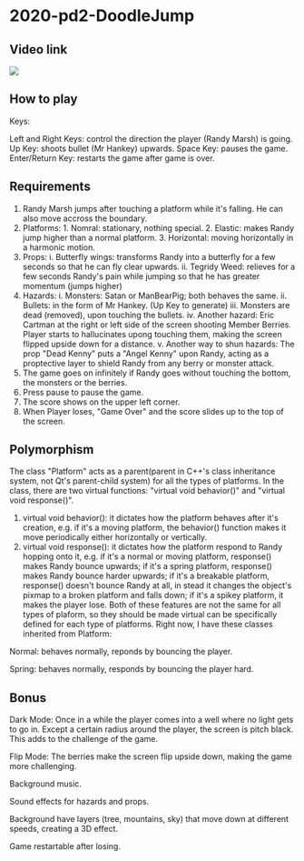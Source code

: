 # 2020-pd2-DoodleJump

## Video link

[![](https://i.imgur.com/9MTT4BU.gif)](https://www.youtube.com/watch?v=MqVeyzc9SXQ)

## How to play

Keys:

Left and Right Keys: control the direction the player (Randy Marsh) is going.
Up Key: shoots bullet (Mr Hankey) upwards.
Space Key: pauses the game.
Enter/Return Key: restarts the game after game is over.

## Requirements

1. Randy Marsh jumps after touching a platform while it's falling. He can also move accross the boundary.
2. Platforms: 1. Nomral: stationary, nothing special. 2. Elastic: makes Randy jump higher than a normal platform. 3. Horizontal: moving horizontally in a harmonic motion.
3. Props: 
    i. Butterfly wings: transforms Randy into a butterfly for a few seconds so that he can fly clear upwards. 
    ii. Tegridy Weed: relieves for a few seconds Randy's pain while jumping so that he has greater momentum (jumps higher)
4. Hazards: 
    i. Monsters: Satan or ManBearPig; both behaves the same. 
    ii. Bullets: in the form of Mr Hankey. (Up Key to generate) 
    iii. Monsters are dead (removed), upon touching the bullets. 
    iv. Another hazard: Eric Cartman at the right or left side of the screen shooting Member Berries. Player starts to hallucinates upong touching them, making the screen flipped upside down for a distance.
    v. Another way to shun hazards: The prop "Dead Kenny" puts a "Angel Kenny" upon Randy, acting as a proptective layer to shield Randy from any berry or monster attack.
5. The game goes on infinitely if Randy goes without touching the bottom, the monsters or the berries.
6. Press pause to pause the game.
7. The score shows on the upper left corner.
8. When Player loses, "Game Over" and the score slides up to the top of the screen.

## Polymorphism

The class "Platform" acts as a parent(parent in C++'s class inheritance system, not Qt's parent-child system) for all the types of platforms. In the class, there are two virtual functions: "virtual void behavior()" and "virtual void response()".
1. virtual void behavior(): it dictates how the platform behaves after it's creation, e.g. if it's a moving platform, the behavior() function makes it move periodically either horizontally or vertically.
2. virtual void response(): it dictates how the platform respond to Randy hopping onto it, e.g. if it's a normal or moving platform, response() makes Randy bounce upwards; if it's a spring platform, response() makes Randy bounce harder upwards; if it's a breakable platform, response() doesn't bounce Randy at all, in stead it changes the object's pixmap to a broken platform and falls down; if it's a spikey platform, it makes the player lose.
Both of these features are not the same for all types of plaform, so they should be made virtual can be specifically defined for each type of platforms. Right now, I have these classes inherited from Platform:

Normal: behaves normally, reponds by bouncing the player.

Spring: behaves normally, responds by bouncing the player hard.

## Bonus

Dark Mode: Once in a while the player comes into a well where no light gets to go in. Except a certain radius around the player, the screen is pitch black. This adds to the challenge of the game.

Flip Mode: The berries make the screen flip upside down, making the game more challenging.

Background music.

Sound effects for hazards and props.

Background have layers (tree, mountains, sky) that move down at different speeds, creating a 3D effect.

Game restartable after losing.
